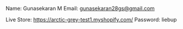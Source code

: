 Name: Gunasekaran M
Email: gunasekaran28gs@gmail.com

Live Store: https://arctic-grey-test1.myshopify.com/
Password: liebup